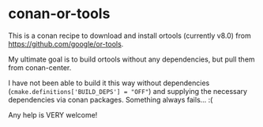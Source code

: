 # conan-or-tools

This is a conan recipe to download and install ortools (currently v8.0) from https://github.com/google/or-tools.

My ultimate goal is to build ortools without any dependencies, but pull them from conan-center.

I have not been able to build it this way without dependencies (`cmake.definitions['BUILD_DEPS'] = "OFF"`) and supplying the necessary dependencies via conan packages. Something always fails... :(

Any help is VERY welcome!

